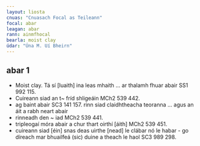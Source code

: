 ```yaml
---
layout: liosta
cnuas: "Cnuasach Focal as Teileann"
focal: abar
leagan: abar
rann: ainmfhocal
bearla: moist clay
údar: "Úna M. Uí Bheirn"
---
```


## abar 1


* Moist clay. Tá sí [luaith] ina leas mhaith … ar
thalamh fhuar abair SS1 992 115.
* Cuireann siad an t~ fríd shligeáin MCh2 539 442.
* ag baint abair SC3 141 157. rinn siad claidhtheacha teoranna
… agus an áit a rabh neart abair
* rinneadh den ~ iad MCh2 539 441.
* tripleogaí móra abair a chur thart oirthí [áith] MCh2 539 451.
* cuireann siad [éin] snas deas uirthe [nead] le clábar nó le
habar - go díreach mar bhuailfeá (sic) duine a theach le haol SC3
989 298.
